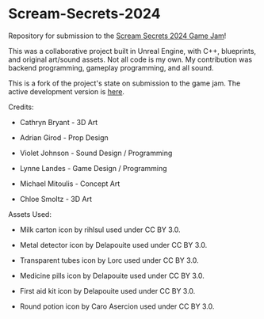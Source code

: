 # Scream-Secrets-2024

Repository for submission to the [Scream Secrets 2024 Game Jam](https://itch.io/jam/scream-secrets/rate/2932954)!

This was a collaborative project built in Unreal Engine, with C++, blueprints, and original art/sound assets. Not all code is my own. My contribution was backend programming, gameplay programming, and all sound.

This is a fork of the project's state on submission to the game jam. The active development version is [here](https://github.com/Archives0/Final-Feast).

Credits:

* Cathryn Bryant - 3D Art

* Adrian Girod - Prop Design

* Violet Johnson - Sound Design / Programming

* Lynne Landes - Game Design / Programming

* Michael Mitoulis - Concept Art

* Chloe Smoltz - 3D Art

Assets Used:

* Milk carton icon by rihlsul used under CC BY 3.0.

* Metal detector icon by Delapouite used under CC BY 3.0.

* Transparent tubes icon by Lorc used under CC BY 3.0.

* Medicine pills icon by Delapouite used under CC BY 3.0.

* First aid kit icon by Delapouite used under CC BY 3.0.

* Round potion icon by Caro Asercion used under CC BY 3.0.
